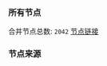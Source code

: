 ### 所有节点
合并节点总数: `2042`
[节点链接](https://raw.githubusercontent.com/rzhy1/11/master/sub/sub_merge_base64.txt)

### 节点来源